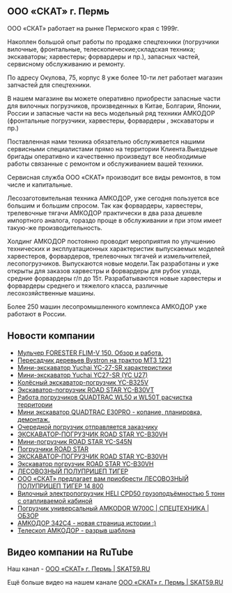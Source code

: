 ## ООО «СКАТ» г. Пермь
<p>ООО «СКАТ» работает на рынке Пермского края с 1999г.</p>
<p>Накоплен большой опыт работы по продаже спецтехники (погрузчики вилочные, фронтальные, телескопические;складская техника; экскаваторы; харвестеры; форвардеры и пр.), запасных частей, сервисному обслуживанию и ремонту.</p>
<p>По адресу Окулова, 75, корпус 8 уже более 10-ти лет работает магазин запчастей для спецтехники.</p>
<p>В нашем магазине вы можете оперативно приобрести запасные части для вилочных погрузчиков, произведенных в Китае, Болгарии, Японии, России и запасные части на весь модельный ряд техники АМКОДОР (фронтальные погрузчики, харвестеры, форвардеры , экскаваторы и пр.)</p>
<p>Поставленная нами техника обязательно обслуживается нашими сервисными специалистами прямо на территории Клиента.Выездные бригады оперативно и качественно произведут все необходимые работы связанные с ремонтом и обслуживанием вашей техники.</p>
<p>Сервисная служба ООО «СКАТ» производит все виды ремонтов, в том числе и капитальные.</p>
<p>Лесозаготовительная техника АМКОДОР, уже сегодня пользуется все большим и большим спросом. Так как форвардеры, харвестеры, трелевочные тягачи АМКОДОР практически в два раза дешевле импортного аналога, гораздо проще в обслуживании и при этом имеет такую-же производительность.</p>
<p>Холдинг АМКОДОР постоянно проводит мероприятия по улучшению технических и эксплуатационных характеристик выпускаемых моделей харвестеров, форвардеров, трелевочных тягачей и измельчителей, лесопогрузчиков. Выпускаются новые модели.Так разработаны и уже открыты для заказов харвестры и форвардеры для рубок ухода, средние форвардеры г/п до 15т. Разрабатываются новые харвестеры и форвардеры среднего и тяжелого класса, различные лесохозяйственные машины.</p>
<p>Более 250 машин лесопромышленного комплекса АМКОДОР уже работают в России.</p>

## Новости компании

<!-- BLOG-POST-LIST:START -->
- [Мульчер FORESTER FLIM-V 150. Обзор и работа.](https://www.skat59.ru/information/video/forester-flim-v-150.html)
- [Пересадчик деревьев Bystron на трактор МТЗ 1221](https://www.skat59.ru/information/video/peresadchik-derevev-bystron-na-traktor-mtz-1221.html)
- [Мини-экскаватор Yuchai YC-27-SR характеристики](https://www.skat59.ru/information/video/mini-ekskavator-yuchai-yc-27-sr-harakteristiki.html)
- [Мини-экскаватор Yuchai YC27-SR &lpar;YC U27&rpar;](https://www.skat59.ru/information/video/mini-ekskavator-yuchai-yc27-sr-yc-u27.html)
- [Колёсный экскаватор-погрузчик YC-B325V](https://www.skat59.ru/catalogue/road-star/yc-b325v.html)
- [Экскаватор-погрузчик ROAD STAR YC-B30VT](https://www.skat59.ru/catalogue/road-star/yc-b30vt.html)
- [Работа погрузчиков QUADTRAC WL50 и WL50T расчистка территории](https://www.skat59.ru/information/video/wl50-i-wl50t.html)
- [Мини экскаватор QUADTRAC E30PRO - копание, планировка, демонтаж.](https://www.skat59.ru/information/video/e30pro.html)
- [Очередной погрузчик отправляется заказчику](https://www.skat59.ru/information/video/ocherednoj-pogruzchik-otpravlyaetsya-zakazchiku.html)
- [ЭКСКАВАТОР-ПОГРУЗЧИК ROAD STAR YC-B30VH](https://www.skat59.ru/information/video/road-star-yc-b30vh.html)
- [Мини-погрузчик ROAD STAR YC-S45N](https://www.skat59.ru/information/video/mini-pogruzchik-road-star-yc-s45n.html)
- [Погрузчики ROAD STAR](https://www.skat59.ru/information/video/pogruzchiki-road-star.html)
- [ЭКСКАВАТОР-ПОГРУЗЧИК ROAD STAR YC-B30VH](https://www.skat59.ru/about_company/news/ekskavator-pogruzchik-road-star-yc-b30vh.html)
- [Экскаватор погрузчик ROAD STAR YC-B30VH](https://www.skat59.ru/catalogue/road-star/yc-b30vh.html)
- [ЛЕСОВОЗНЫЙ ПОЛУПРИЦЕП ТИГЕР](https://www.skat59.ru/information/video/tiger.html)
- [ООО «СКАТ» предлагает вам приобрести ЛЕСОВОЗНЫЙ ПОЛУПРИЦЕП ТИГЕР 14 800](https://www.skat59.ru/about_company/news/tiger-14800.html)
- [Вилочный электропогрузчик HELI CPD50 грузоподъёмностью 5 тонн с отапливаемой кабиной](https://www.skat59.ru/information/video/vilochnyj-elektropogruzchik-heli-cpd50-gruzopodyomnostyu-5-tonn-s-otaplivaemoj-kabinoj.html)
- [Погрузчик универсальный AMKODOR W700C | СПЕЦТЕХНИКА | ОБЗОР](https://www.skat59.ru/information/video/pogruzchik-universalnyj-amkodor-w700c-spectehnika-obzor.html)
- [АМКОДОР 342С4 - новая страница истории :&rpar;](https://www.skat59.ru/information/video/amkodor-342s4-novaya-stranica-istorii.html)
- [Телескоп АМКОДОР - разрыв шаблона](https://www.skat59.ru/information/video/teleskop-amkodor-razryv-shablon.html)
<!-- BLOG-POST-LIST:END -->

## Видео компании на RuTube 

Наш канал - [ООО «СКАТ» г. Пермь | SKAT59.RU](https://rutube.ru/channel/24674834/)

<!-- BEGIN RUTUBE -->
<!-- END RUTUBE -->

Ещё больше видео на нашем канале [ООО «СКАТ» г. Пермь | SKAT59.RU](https://rutube.ru/channel/24674834/videos/)